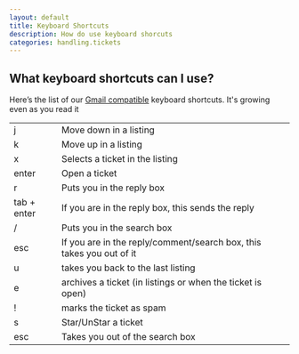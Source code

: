 ```yaml
---
layout: default
title: Keyboard Shortcuts
description: How do use keyboard shorcuts
categories: handling.tickets
---
```


What keyboard shortcuts can I use?
----------------------------------------

Here’s the list of our [Gmail compatible](http://support.google.com/mail/bin/answer.py?hl=en&answer=6594) keyboard shortcuts. It's growing even as you read it 

<table>
  <tr><td> j </td>    <td> Move down in a listing </td></tr>
  <tr><td> k	</td>   <td> Move up in a listing </td></tr>
  <tr><td> x	</td> <td> Selects a ticket in the listing</td></tr>
  <tr><td> enter </td> <td> Open a ticket </td></tr>
  <tr><td> r </td>	<td> Puts you in the reply box </td></tr>
  <tr><td> tab + enter </td> <td> If you are in the reply box, this sends the reply </td></tr>
  <tr><td> / </td> <td>Puts you in the search box</td></tr>
  <tr><td> esc </td>	<td> If you are in the reply/comment/search box, this takes you out of it </td></tr>
  <tr><td> u </td> <td>	takes you back to the last listing </td></tr>
  <tr><td> e </td> <td>	archives a ticket (in listings or when the ticket is open) </td></tr>
  <tr><td> ! </td> <td>	marks the ticket as spam </td></tr>
  <tr><td> s	</td> <td> Star/UnStar a ticket </td> </tr>
  <tr><td> esc	</td> <td> Takes you out of the search box </td></tr>
</table>

